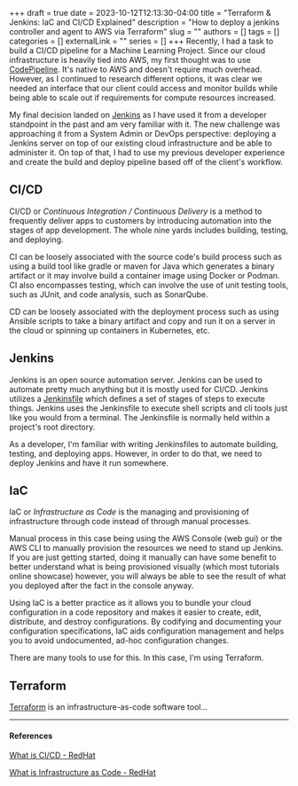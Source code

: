 +++ 
draft = true
date = 2023-10-12T12:13:30-04:00
title = "Terraform & Jenkins: IaC and CI/CD Explained"
description = "How to deploy a jenkins controller and agent to AWS via Terraform"
slug = ""
authors = []
tags = []
categories = []
externalLink = ""
series = []
+++
Recently, I had a task to build a CI/CD pipeline for a Machine Learning Project. Since our cloud infrastructure is heavily tied into AWS, my first thought was to use [CodePipeline](https://aws.amazon.com/codepipeline/). It's native to AWS and doesn't require much overhead. However, as I continued to research different options, it was clear we needed an interface that our client could access and monitor builds while being able to scale out if requirements for compute resources increased. 

My final decision landed on [Jenkins](https://www.jenkins.io/) as I have used it from a developer standpoint in the past and am very familiar with it. The new challenge was approaching it from a System Admin or DevOps perspective: deploying a Jenkins server on top of our existing cloud infrastructure and be able to administer it. On top of that, I had to use my previous developer experience and create the build and deploy pipeline based off of the client's workflow. 

## CI/CD

CI/CD or *Continuous Integration / Continuous Delivery* is a method to frequently deliver apps to customers by introducing automation into the stages of app development. The whole nine yards includes building, testing, and deploying. 

CI can be loosely associated with the source code's build process such as using a build tool like gradle or maven for Java which generates a binary artifact or it may involve build a container image using Docker or Podman. CI also encompasses testing, which can involve the use of unit testing tools, such as JUnit, and code analysis, such as SonarQube.  

CD can be loosely associated with the deployment process such as using Ansible scripts to take a binary artifact and copy and run it on a server in the cloud or spinning up containers in Kubernetes, etc. 

## Jenkins

Jenkins is an open source automation server. Jenkins can be used to automate pretty much anything but it is mostly used for CI/CD. Jenkins utilizes a [Jenkinsfile](https://www.jenkins.io/doc/book/pipeline/jenkinsfile/) which defines a set of stages of steps to execute things. Jenkins uses the Jenkinsfile to execute shell scripts and cli tools just like you would from a terminal. The Jenkinsfile is normally held within a project's root directory. 

As a developer, I'm familiar with writing Jenkinsfiles to automate building, testing, and deploying apps. However, in order to do that, we need to deploy Jenkins and have it run somewhere.

## IaC

IaC or *Infrastructure as Code* is the managing and provisioning of infrastructure through code instead of through manual processes. 

Manual process in this case being using the AWS Console (web gui) or the AWS CLI to manually provision the resources we need to stand up Jenkins. If you are just getting started, doing it manually can have some benefit to better understand what is being provisioned visually (which most tutorials online showcase) however, you will always be able to see the result of what you deployed after the fact in the console anyway.

Using IaC is a better practice as it allows you to bundle your cloud configuration in a code repository and makes it easier to create, edit, distribute, and destroy configurations. By codifying and documenting your configuration specifications, IaC aids configuration management and helps you to avoid undocumented, ad-hoc configuration changes. 

There are many tools to use for this. In this case, I'm using Terraform. 

## Terraform

[Terraform](https://www.terraform.io/) is an infrastructure-as-code software tool...

---

#### References

[What is CI/CD - RedHat](https://www.redhat.com/en/topics/devops/what-is-ci-cd)

[What is Infrastructure as Code - RedHat](https://www.redhat.com/en/topics/automation/what-is-infrastructure-as-code-iac)